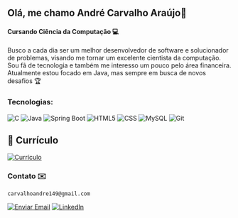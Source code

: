 ## Olá, me chamo André Carvalho Araújo👋
#### Cursando Ciência da Computação 💻
Busco a cada dia ser um melhor desenvolvedor de software e solucionador de problemas, visando me tornar um excelente cientista da computação. Sou fã de tecnologia e também me interesso um pouco pelo área financeira. 
Atualmente estou focado em Java, mas sempre em busca de novos desafios 🏆

### Tecnologias:
<div style = "display: inline_block">

<img align="center" alt="C" src="https://img.shields.io/badge/C-00599C?style=for-the-badge&logo=c&logoColor=white" />
<img align="center" alt="Java" src="https://img.shields.io/badge/Java-007396?style=for-the-badge&logo=openjdk&logoColor=white" />
<img align="center" alt="Spring Boot" src="https://img.shields.io/badge/SpringBoot-6DB33F?style=for-the-badge&logo=spring&logoColor=white" />
<img align="center" alt="HTML5" src="https://img.shields.io/badge/HTML-E34F26?style=for-the-badge&logo=html5&logoColor=white" />
<img align="center" alt="CSS" src="https://img.shields.io/badge/CSS-1572B6?style=for-the-badge&logo=css3&logoColor=white" />
<img align="center" alt="MySQL" src="https://img.shields.io/badge/MySQL-4479A1?style=for-the-badge&logo=mysql&logoColor=white" />
<img align="center" alt="Git" src="https://img.shields.io/badge/Git-F05032?style=for-the-badge&logo=git&logoColor=white" />

<!-- <img align = "center" alt = "JS" src ="https://shields.io/badge/JavaScript-F7DF1E?logo=JavaScript&logoColor=000&style=flat-square" /> -->
</div>

## 📄 Currículo
[![Currículo](https://img.shields.io/badge/Ver%20Currículo-Canva-blue?style=for-the-badge&logo=canva)](https://www.canva.com/design/DAGGkh4gQK4/RdkactHQ_5uXjlFoOk-qLg/view?utm_content=DAGGkh4gQK4&utm_campaign=designshare&utm_medium=link2&utm_source=uniquelinks&utlId=hd9ad08bd96)

### Contato ✉️ 
    carvalhoandre149@gmail.com
[![Enviar Email](https://img.shields.io/badge/Enviar%20Email-GMAIL-red?style=for-the-badge&logo=gmail)](https://mail.google.com/mail/?view=cm&fs=1&to=carvalhoandre149@gmail.com)
[![LinkedIn](https://img.shields.io/badge/Visite%20meu%20perfil-Linkedin-blue?style=for-the-badge&logo=linkedin)](https://www.linkedin.com/in/andrecarvalhoa/)
